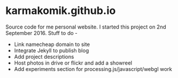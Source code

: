 # karmakomik.github.io
Source code for me personal website. I started this project on 2nd September 2016.
Stuff to do -
+ Link namecheap domain to site
+ Integrate Jekyll to publish blog 
+ Add project descriptions 
+ Host photos in drive or flickr and add a showreel
+ Add experiments section for processing.js/javascript/webgl work

